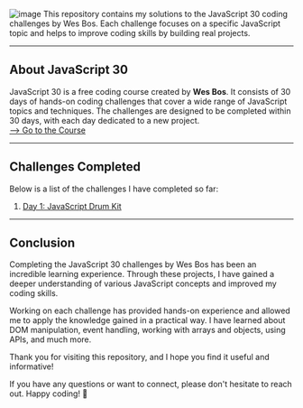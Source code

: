 ![image](https://github.com/jfmartinz/javascript30/assets/129386460/b915ab47-14e2-4f27-882c-f6fa99404926)
This repository contains my solutions to the JavaScript 30 coding challenges by Wes Bos. Each challenge focuses on a specific JavaScript topic and helps to improve coding skills by building real projects.

---

## About JavaScript 30
JavaScript 30 is a free coding course created by **Wes Bos**. It consists of 30 days of hands-on coding challenges that cover a wide range of JavaScript topics and techniques. The challenges are designed to be completed within 30 days, with each day dedicated to a new project. <br>
<a href="https://javascript30.com" target="_blank">--> Go to the Course</a>

---

## Challenges Completed

Below is a list of the challenges I have completed so far:

1. [Day 1: JavaScript Drum Kit](https://github.com/jfmartinz/javascript30/tree/main/Javascript%20Drum%20Kit)

---

## Conclusion

Completing the JavaScript 30 challenges by Wes Bos has been an incredible learning experience. Through these projects, I have gained a deeper understanding of various JavaScript concepts and improved my coding skills.

Working on each challenge has provided hands-on experience and allowed me to apply the knowledge gained in a practical way. I have learned about DOM manipulation, event handling, working with arrays and objects, using APIs, and much more.

Thank you for visiting this repository, and I hope you find it useful and informative! 

If you have any questions or want to connect, please don't hesitate to reach out. Happy coding! 🚀


